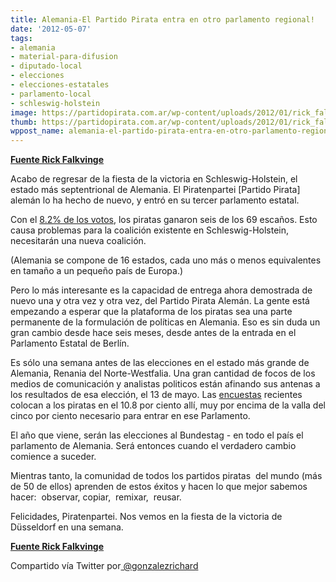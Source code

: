 ```yaml
---
title: Alemania-El Partido Pirata entra en otro parlamento regional!
date: '2012-05-07'
tags:
- alemania
- material-para-difusion
- diputado-local
- elecciones
- elecciones-estatales
- parlamento-local
- schleswig-holstein
image: https://partidopirata.com.ar/wp-content/uploads/2012/01/rick_falkvinge.jpg
thumb: https://partidopirata.com.ar/wp-content/uploads/2012/01/rick_falkvinge-150x150.jpg
wppost_name: alemania-el-partido-pirata-entra-en-otro-parlamento-regional
---
```


<strong><a href="http://falkvinge.net/2012/05/07/pirate-party-wins-again-enters-another-parliament/" target="_blank">Fuente Rick Falkvinge</a></strong>

Acabo de regresar de la fiesta de la victoria en Schleswig-Holstein, el estado más septentrional de Alemania. El Piratenpartei [Partido Pirata] alemán lo ha hecho de nuevo, y entró en su tercer parlamento estatal.

Con el <a href="http://wahlarchiv.tagesschau.de/flash/index.shtml?wahl=2012-05-06-LT-DE-SH">8.2% de los votos</a>, los piratas ganaron seis de los 69 escaños. Esto causa problemas para la coalición existente en Schleswig-Holstein, necesitarán una nueva coalición.

(Alemania se compone de 16 estados, cada uno más o menos equivalentes en tamaño a un pequeño país de Europa.)

Pero lo más interesante es la capacidad de entrega ahora demostrada de nuevo una y otra vez y otra vez, del Partido Pirata Alemán. La gente está empezando a esperar que la plataforma de los piratas sea una parte permanente de la formulación de políticas en Alemania. Eso es sin duda un gran cambio desde hace seis meses, desde antes de la entrada en el Parlamento Estatal de Berlín.

Es sólo una semana antes de las elecciones en el estado más grande de Alemania, Renania del Norte-Westfalia. Una gran cantidad de focos de los medios de comunicación y analistas politicos están afinando sus antenas a los resultados de esa elección, el 13 de mayo. Las <a href="http://www.wahlrecht.de/umfragen/landtage/nrw.htm">encuestas</a> recientes colocan a los piratas en el 10.8 por ciento allí, muy por encima de la valla del cinco por ciento necesario para entrar en ese Parlamento.

El año que viene, serán las elecciones al Bundestag - en todo el país el parlamento de Alemania. Será entonces cuando el verdadero cambio comience a suceder.

Mientras tanto, la comunidad de todos los partidos piratas  del mundo (más de 50 de ellos) aprenden de estos éxitos y hacen lo que mejor sabemos hacer:  observar, copiar,  remixar,  reusar.

Felicidades, Piratenpartei. Nos vemos en la fiesta de la victoria de Düsseldorf en una semana.

<strong><a href="http://falkvinge.net/2012/05/07/pirate-party-wins-again-enters-another-parliament/" target="_blank">Fuente Rick Falkvinge</a></strong>

Compartido vía Twitter por<a href="https://twitter.com/@gonzalezrichard" target="_blank"> @gonzalezrichard</a>
